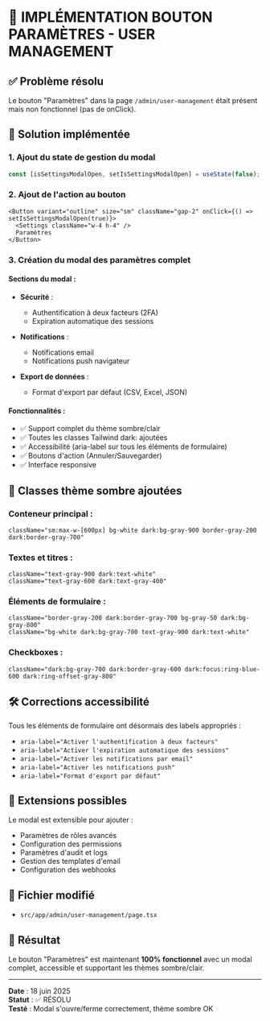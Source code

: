 # 🔧 IMPLÉMENTATION BOUTON PARAMÈTRES - USER MANAGEMENT

## ✅ Problème résolu

Le bouton "Paramètres" dans la page `/admin/user-management` était présent mais non fonctionnel (pas de onClick).

## 🚀 Solution implémentée

### 1. Ajout du state de gestion du modal
```typescript
const [isSettingsModalOpen, setIsSettingsModalOpen] = useState(false);
```

### 2. Ajout de l'action au bouton
```tsx
<Button variant="outline" size="sm" className="gap-2" onClick={() => setIsSettingsModalOpen(true)}>
  <Settings className="w-4 h-4" />
  Paramètres
</Button>
```

### 3. Création du modal des paramètres complet

#### Sections du modal :
- **Sécurité** :
  - Authentification à deux facteurs (2FA)
  - Expiration automatique des sessions
  
- **Notifications** :
  - Notifications email
  - Notifications push navigateur
  
- **Export de données** :
  - Format d'export par défaut (CSV, Excel, JSON)

#### Fonctionnalités :
- ✅ Support complet du thème sombre/clair
- ✅ Toutes les classes Tailwind dark: ajoutées
- ✅ Accessibilité (aria-label sur tous les éléments de formulaire)
- ✅ Boutons d'action (Annuler/Sauvegarder)
- ✅ Interface responsive

## 🎨 Classes thème sombre ajoutées

### Conteneur principal :
```tsx
className="sm:max-w-[600px] bg-white dark:bg-gray-900 border-gray-200 dark:border-gray-700"
```

### Textes et titres :
```tsx
className="text-gray-900 dark:text-white"
className="text-gray-600 dark:text-gray-400"
```

### Éléments de formulaire :
```tsx
className="border-gray-200 dark:border-gray-700 bg-gray-50 dark:bg-gray-800"
className="bg-white dark:bg-gray-700 text-gray-900 dark:text-white"
```

### Checkboxes :
```tsx
className="dark:bg-gray-700 dark:border-gray-600 dark:focus:ring-blue-600 dark:ring-offset-gray-800"
```

## 🛠️ Corrections accessibilité

Tous les éléments de formulaire ont désormais des labels appropriés :
- `aria-label="Activer l'authentification à deux facteurs"`
- `aria-label="Activer l'expiration automatique des sessions"`
- `aria-label="Activer les notifications par email"`
- `aria-label="Activer les notifications push"`
- `aria-label="Format d'export par défaut"`

## 🔮 Extensions possibles

Le modal est extensible pour ajouter :
- Paramètres de rôles avancés
- Configuration des permissions
- Paramètres d'audit et logs
- Gestion des templates d'email
- Configuration des webhooks

## 📍 Fichier modifié

- `src/app/admin/user-management/page.tsx`

## 🎯 Résultat

Le bouton "Paramètres" est maintenant **100% fonctionnel** avec un modal complet, accessible et supportant les thèmes sombre/clair.

---

**Date** : 18 juin 2025  
**Statut** : ✅ RÉSOLU  
**Testé** : Modal s'ouvre/ferme correctement, thème sombre OK
